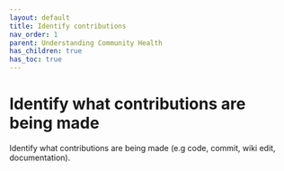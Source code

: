 ```yaml
---
layout: default
title: Identify contributions
nav_order: 1
parent: Understanding Community Health
has_children: true
has_toc: true
---
```


#  Identify what contributions are being made

Identify what contributions are being made (e.g code, commit, wiki edit, documentation). 